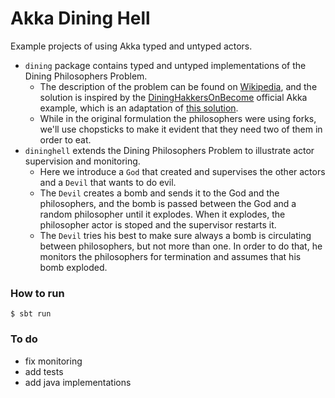 # Akka Dining Hell

Example projects of using Akka typed and untyped actors.

* `dining` package contains typed and untyped implementations of the Dining Philosophers Problem. 
  * The description of the problem can be found on [Wikipedia](https://en.wikipedia.org/wiki/Dining_philosophers_problem), and the solution is inspired by the [DiningHakkersOnBecome](https://en.wikipedia.org/wiki/Dining_philosophers_problem) official Akka example, which is an adaptation of [this solution](http://www.dalnefre.com/wp/2010/08/dining-philosophers-in-humus/).
  * While in the original formulation the philosophers were using forks, we'll use chopsticks to make it evident that they need two of them in order to eat.  
* `dininghell` extends the Dining Philosophers Problem to illustrate actor supervision and monitoring.
  * Here we introduce a `God` that created and supervises the other actors and a `Devil` that wants to do evil.
  * The `Devil` creates a bomb and sends it to the God and the philosophers, and the bomb is passed between the God and a random philosopher until it explodes. When it explodes, the philosopher actor is stoped and the supervisor restarts it. 
  * The `Devil` tries his best to make sure always a bomb is circulating between philosophers, but not more than one. In order to do that, he monitors the philosophers for termination and assumes that his bomb exploded.

### How to run

```
$ sbt run
```
### To do

* fix monitoring
* add tests
* add java implementations

